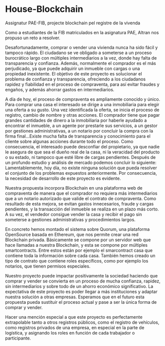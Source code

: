 # House-Blockchain
Assignatur PAE-FIB, projecte blockchain pel registre de la vivenda

Como a estudiantes de la FIB matriculados en la asignatura PAE, Altran nos propuso un reto a resolver.

Desafortunadamente, comprar o vender una vivienda nunca ha sido fácil y tampoco rápido. El ciudadano se ve obligado a someterse a un proceso burocrático largo con múltiples intermediarios a la vez, donde hay falta de transparencia y confianza. Además, normalmente el comprador es el más perjudicado, ya que puede adquirir un inmueble con cargas o una propiedad inexistente. El objetivo de este proyecto es solucionar el problema de confianza y transparencia, ofreciendo a los ciudadanos rapidez y fiabilidad en el proceso de compraventa, para así evitar fraudes y engaños, y además ahorrar gastos en intermediarios.

A día de hoy, el proceso de compraventa es ampliamente conocido y único. Para comprar una casa el interesado se dirige a una inmobiliaria para elegir una oferta a su gusto. Una vez identificada la oferta, se inicia el proceso de registro, cambio de nombre y otras acciones. El comprador tiene que pagar grandes cantidades de dinero a la inmobiliaria por haberle ayudado a encontrar el inmueble, a un agente por prestarle sus servicios, a un gestor por gestiones administrativas, a un notario por concluir la compra con la firma final...Existe mucha falta de transparencia y conocimiento para el cliente sobre algunas acciones durante todo el proceso. Como consecuencia, el interesado puede desconfiar del propietario, ya que nadie le asegura de que sea el dueño real de la casa, ni la veracidad del producto o su estado, ni tampoco que esté libre de cargas pendientes.
Después de un profundo estudio y análisis de mercado podemos concluir lo siguiente: Lamentablemente, hoy día, no existe ninguna solución que pueda resolver el conjunto de los problemas expuestos anteriormente. Por consecuencia, la necesidad de desarrollo de este proyecto es evidente.

Nuestra propuesta incorpora Blockchain en una plataforma web de compraventa de manera que el comprador no requiera más intermediarios que a un notario autorizado que valide el contrato de compraventa. Como resultado de esta mejora, se evitan gastos innecesarios, fraude y cargas pendientes, y la transacción del inmueble se realiza en un plazo más corto. A su vez, el vendedor consigue vender la casa y recibir el pago sin someterse a gestiones administrativas y procedimientos largos.

En concreto hemos montado el sistema sobre Quorum, una plataforma OpenSource  basada en Ethereum, que nos permite crear una red Blockchain privada. Básicamente se compone por un servidor web que hace llamadas a nuestra Blockchain, y esta se compone por múltiples smartcontracts. Entre estos están por ejemplo el smarcontract casa que contiene toda la información sobre cada casa. También hemos creado un tipo de contrato que contiene roles específicos, como por ejemplo los notarios, que tienen permisos especiales.

Nuestro proyecto puede impactar positivamente la sociedad haciendo que comprar y vender se convierta en un proceso de mucha confianza, rapidez, sin intermediarios y sobre todo de un ahorro económico significativo. La expectativa de este proyecto es poder llegar a más instituciones y adaptar nuestra solución a otras empresas. Esperamos que en el futuro esta propuesta pueda sustituir el proceso actual y pase a ser la única forma de comprar y vender. 

Hacer una mención especial a que este proyecto es perfectamente extrapolable tanto a otros registros públicos, como el registro de vehículos, como registros privados de una empresa, en especial en la parte de logística, y asignando los roles en función de cada trabajador o participante.
